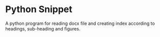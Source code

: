# Python Snippet
A python program for reading docx file and creating index according to headings, sub-heading and figures.
